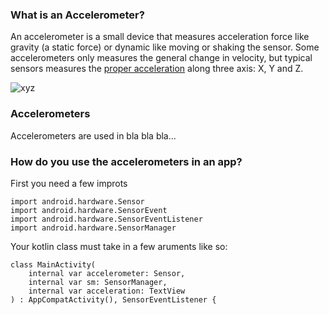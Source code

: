 ### What is an Accelerometer?
An accelerometer is a small device that measures acceleration force like gravity (a static force) or dynamic like moving or shaking the sensor. Some accelerometers only measures the general change in velocity, but typical sensors measures the [proper acceleration](https://en.wikipedia.org/wiki/Proper_acceleration) along three axis: X, Y and Z.

![xyz](http://www.werkstattworkshop.com/sites/all/themes/media/projects/acc/xyz.png) 


### Accelerometers
Accelerometers are used in bla bla bla...

### How do you use the accelerometers in an app?

First you need a few improts
```
import android.hardware.Sensor
import android.hardware.SensorEvent
import android.hardware.SensorEventListener
import android.hardware.SensorManager
```
Your kotlin class must take in a few aruments like so:
```
class MainActivity(
    internal var accelerometer: Sensor,
    internal var sm: SensorManager,
    internal var acceleration: TextView
) : AppCompatActivity(), SensorEventListener {
```
